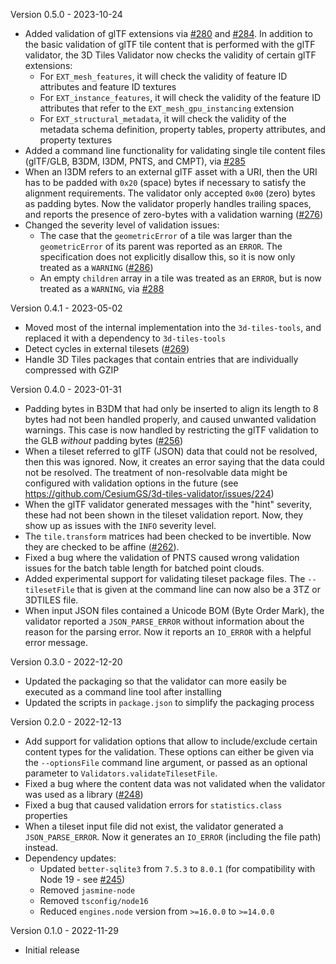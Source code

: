 
Version 0.5.0 - 2023-10-24

- Added validation of glTF extensions via [#280](https://github.com/CesiumGS/3d-tiles-validator/pull/280) and [#284](https://github.com/CesiumGS/3d-tiles-validator/pull/284). In addition to the basic validation of glTF tile content that is performed with the glTF validator, the 3D Tiles Validator now checks the validity of certain glTF extensions:
  - For `EXT_mesh_features`, it will check the validity of feature ID attributes and feature ID textures
  - For `EXT_instance_features`, it will check the validity of the feature ID attributes that refer to the `EXT_mesh_gpu_instancing` extension
  - For `EXT_structural_metadata`, it will check the validity of the metadata schema definition, property tables, property attributes, and property textures
- Added a command line functionality for validating single tile content files (glTF/GLB, B3DM, I3DM, PNTS, and CMPT), via [#285](https://github.com/CesiumGS/3d-tiles-validator/pull/285)
- When an I3DM refers to an external glTF asset with a URI, then the URI has to be padded with `0x20` (space) bytes if necessary to satisfy the alignment requirements. The validator only accepted `0x00` (zero) bytes as padding bytes. Now the validator properly handles trailing spaces, and reports the presence of zero-bytes with a validation warning ([#276](https://github.com/CesiumGS/3d-tiles-validator/issues/276))
- Changed the severity level of validation issues:
  - The case that the `geometricError` of a tile was larger than the `geometricError` of its parent was reported as an `ERROR`. The specification does not explicitly disallow this, so it is now only treated as a `WARNING` ([#286](https://github.com/CesiumGS/3d-tiles-validator/issues/286))
  - An empty `children` array in a tile was treated as an `ERROR`, but is now treated as a `WARNING`, via [#288](https://github.com/CesiumGS/3d-tiles-validator/pull/288)

Version 0.4.1 - 2023-05-02

- Moved most of the internal implementation into the `3d-tiles-tools`, and replaced it with a dependency to `3d-tiles-tools`
- Detect cycles in external tilesets ([#269](https://github.com/CesiumGS/3d-tiles-validator/issues/269))
- Handle 3D Tiles packages that contain entries that are individually compressed with GZIP

Version 0.4.0 - 2023-01-31

- Padding bytes in B3DM that had only be inserted to align its length to 8 bytes had not been handled properly, and caused unwanted validation warnings. This case is now handled by restricting the glTF validation to the GLB _without_ padding bytes ([#256](https://github.com/CesiumGS/3d-tiles-validator/issues/256))
- When a tileset referred to glTF (JSON) data that could not be resolved, then this was ignored. Now, it creates an error saying that the data could not be resolved. The treatment of non-resolvable data might be configured with validation options in the future (see https://github.com/CesiumGS/3d-tiles-validator/issues/224)
- When the glTF validator generated messages with the "hint" severity, these had not been shown in the tileset validation report. Now, they show up as issues with the `INFO` severity level.
- The `tile.transform` matrices had been checked to be invertible. Now they are checked to be affine ([#262](https://github.com/CesiumGS/3d-tiles-validator/issues/262)).
- Fixed a bug where the validation of PNTS caused wrong validation issues for the batch table length for batched point clouds.
- Added experimental support for validating tileset package files. The `--tilesetFile` that is given at the command line can now also be a 3TZ or 3DTILES file.
- When input JSON files contained a Unicode BOM (Byte Order Mark), the validator reported a `JSON_PARSE_ERROR` without information about the reason for the parsing error. Now it reports an `IO_ERROR` with a helpful error message.

Version 0.3.0 - 2022-12-20

- Updated the packaging so that the validator can more easily be executed as a command line tool after installing
- Updated the scripts in `package.json` to simplify the packaging process

Version 0.2.0 - 2022-12-13

- Add support for validation options that allow to include/exclude certain content types for the validation. These options can either be given via the `--optionsFile` command line argument, or passed as an optional parameter to `Validators.validateTilesetFile`.
- Fixed a bug where the content data was not validated when the validator was used as a library ([#248](https://github.com/CesiumGS/3d-tiles-validator/issues/248))
- Fixed a bug that caused validation errors for `statistics.class` properties
- When a tileset input file did not exist, the validator generated a `JSON_PARSE_ERROR`. Now it generates an `IO_ERROR` (including the file path) instead.
- Dependency updates:
  - Updated `better-sqlite3` from `7.5.3` to `8.0.1` (for compatibility with Node 19 - see [#245](https://github.com/CesiumGS/3d-tiles-validator/issues/245))
  - Removed `jasmine-node` 
  - Removed `tsconfig/node16`
  - Reduced `engines.node` version from `>=16.0.0` to `>=14.0.0`

Version 0.1.0 - 2022-11-29
  
  - Initial release
